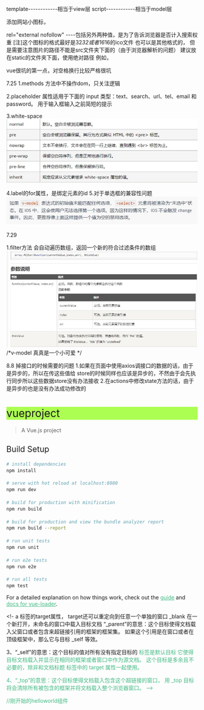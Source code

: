 template------------相当于view层
script------------相当于model层

添加网站小图标，
<link rel="shortcut icon" type="image/x-icon" href="./favicon.ico" rel="external nofollow" />

rel="external nofollow" ----包括另外两种值，是为了告诉浏览器是否计入搜索权重
[注]这个图标的格式最好是32*32或者16*16的ico文件
也可以是其他格式的，
但是需要注意图片的路径不能是src文件夹下面的（由于浏览器解析的问题）
建议放在static的文件夹下面，使用绝对路径
例如，<link rel="shortcut icon" type="image/x-icon" href="static/bitbug_favicon.ico"/>

vue很坑的第一点，对空格换行比较严格很坑


7.25
1.methods
方法中不操作dom，只关注逻辑


2.placeholder 属性适用于下面的 input 类型：text、search、url、tel、email 和 password。
用于输入框输入之前简短的提示

3.white-space
![](README_files/1.jpg)

4.label的for属性，是绑定元素的id
5.对于单选框的兼容性问题
![](README_files/2.jpg)

7.29

1.filter方法
   会自动遍历数组，返回一个新的符合过滤条件的数组
![](README_files/3.jpg)
/*v-model 真真是一个小可爱  */

8.8
掉接口的时候需要的问题
1.如果在页面中使用axios调接口的数据的话，由于是异步的，所以在传这些值给
store的时候同样也应该是异步的，不然由于会先执行同步所以这些数据store没有办法接收
2.在actions中修改state方法的话，由于是异步的也是没有办法成功修改的






















# vueproject

> A Vue.js project

## Build Setup

``` bash
# install dependencies
npm install

# serve with hot reload at localhost:8080
npm run dev

# build for production with minification
npm run build

# build for production and view the bundle analyzer report
npm run build --report

# run unit tests
npm run unit

# run e2e tests
npm run e2e

# run all tests
npm test
```

For a detailed explanation on how things work, check out the [guide](http://vuejs-templates.github.io/webpack/) and [docs for vue-loader](http://vuejs.github.io/vue-loader).

<!-  a 标签的target属性，
target还可以重定向到任意一个单独的窗口
_blank 在一个新打开，未命名的窗口中载入目标文档
“_parent”的意思：这个目标使得文档载入父窗口或者包含来超链接引用的框架的框架集。
如果这个引用是在窗口或者在顶级框架中，那么它与目标 _self 等效。

3、“_self”的意思：这个目标的值对所有没有指定目标的 <a> 标签是默认目标
它使得目标文档载入并显示在相同的框架或者窗口中作为源文档。
这个目标是多余且不必要的，除非和文档标题 <base> 标签中的 target 属性一起使用。

4、“_top”的意思：这个目标使得文档载入包含这个超链接的窗口，
用 _top 目标将会清除所有被包含的框架并将文档载入整个浏览器窗口。
		-->
        



//刚开始的helloworld组件

<template>
  <div class="hello">
    <h1>{{ msg }}</h1>
    <h2>Essential Links</h2>
    <ul>
      <li>
        <a
          href="https://vuejs.org"
          target="_blank"
        >
          Core Docs
        </a>
      </li>
      <li>
        <a
          href="https://forum.vuejs.org"
          target="_blank"
        >
          Forum
        </a>
      </li>
      <li>
        <a
          href="https://chat.vuejs.org"
          target="_blank"
        >
          Community Chat
        </a>
      </li>
      <li>
        <a
          href="https://twitter.com/vuejs"
          target="_blank"
        >
          Twitter
        </a>
      </li>
      <br>
      <li>
        <a
          href="http://vuejs-templates.github.io/webpack/"
          target="_blank"
		  
        >
           Docs for This Template
        </a>
      </li>
    </ul>
    <h2>Ecosystem</h2>
    <ul>
      <li>
        <a
          href="http://router.vuejs.org/"
          target="_blank"
        >
          vue-router
        </a>
      </li>
      <li>
        <a
          href="http://vuex.vuejs.org/"
          target="_blank"
        >
          vuex
        </a>
      </li>
      <li>
        <a
          href="http://vue-loader.vuejs.org/"
          target="_blank"
        >
          vue-loader
        </a>
      </li>
      <li>
        <a
          href="https://github.com/vuejs/awesome-vue"
          target="_blank"
        >
          awesome-vue
        </a>
      </li>
    </ul>
  </div>
</template>

<script>
export default {
  name: 'HelloWorld',
  data () {
    return {
      msg: 'hello my name is 小戏精'
    }
  }
}
</script>

<!-- Add "scoped" attribute to limit CSS to this component only -->
<style scoped>
h1 {
	background-color:#acfe52;
}
h1, h2 {
  font-weight: normal;
}
ul {
  list-style-type: none;
  padding: 0;
}
li {
  display: inline-block;
  margin: 0 10px;
}
a {
  color: #42b983;
}
</style>
